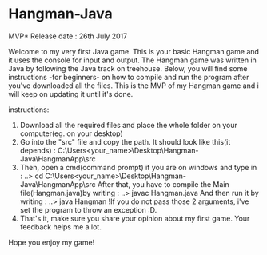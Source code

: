 # Hangman-Java

MVP* Release date : 26th July 2017

Welcome to my very first Java game.
This is your basic Hangman game and it uses the console for input and output.
The Hangman game was written in Java by following the Java track on treehouse.
Below, you will find some instructions -for beginners- on how to compile and run the program after you've downloaded all the files.
This is the MVP of my Hangman game and i will keep on updating it until it's done.

instructions:

1) Download all the required files and place the whole folder on your computer(eg. on your desktop)
2) Go into the "src" file and copy the path. It should look like this(it depends) : C:\Users\<your_name>\Desktop\Hangman-Java\HangmanApp\src
3) Then, open a cmd(command prompt) if you are on windows and type in :
  ..> cd C:\Users\<your_name>\Desktop\Hangman-Java\HangmanApp\src
 After that, you have to compile the Main file(Hangman.java)by writing :
 ..> javac Hangman.java
 And then run it by writing :
 ..> java Hangman <place the word to guess> <username> !If you do not pass those 2 arguments, i've set the program to throw an exception :D.
4) That's it, make sure you share your opinion about my first game. Your feedback helps me a lot.

Hope you enjoy my game!
